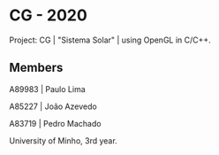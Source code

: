 # CG - 2020

Project: CG | "Sistema Solar" | using OpenGL in C/C++.

## Members

A89983 | Paulo Lima

A85227 | João Azevedo

A83719 | Pedro Machado

University of Minho, 3rd year.

